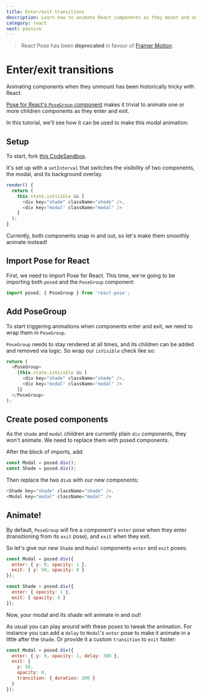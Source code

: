 ```yaml
---
title: Enter/exit transitions
description: Learn how to animate React components as they mount and unmount with Pose for React's PoseGroup component
category: react
next: passive
---
```


> React Pose has been **deprecated** in favour of [Framer Motion](https://framer.com/motion).

# Enter/exit transitions

Animating components when they unmount has been historically tricky with React.

[Pose for React's `PoseGroup` component](/pose/api/posegroup) makes it trivial to animate one or more children components as they enter and exit.

In this tutorial, we'll see how it can be used to make this modal animation:

<CodeSandbox id="lx6k64453l" />

<TOC />

## Setup

To start, fork [this CodeSandbox](https://codesandbox.io/s/842823w17j).

It's set up with a `setInterval` that switches the visibility of two components, the modal, and its background overlay.

```javascript
render() {
  return (
    this.state.isVisible && [
      <div key="shade" className="shade" />,
      <div key="modal" className="modal" />
    ]
  );
}
```

Currently, both components snap in and out, so let's make them smoothly animate instead!

## Import Pose for React

First, we need to import Pose for React. This time, we're going to be importing both `posed` and the `PoseGroup` component:

```javascript
import posed, { PoseGroup } from 'react-pose';
```

## Add PoseGroup

To start triggering animations when components enter and exit, we need to wrap them in `PoseGroup`.

`PoseGroup` needs to stay rendered at all times, and its children can be added and removed via logic. So wrap our `isVisible` check like so:

```javascript
return (
  <PoseGroup>
    {this.state.isVisible && [
      <div key="shade" className="shade" />,
      <div key="modal" className="modal" />
    ]}
  </PoseGroup>
);
```

## Create posed components

As the `shade` and `modal` children are currently plain `div` components, they won't animate. We need to replace them with posed components.

After the block of imports, add:

```javascript
const Modal = posed.div();
const Shade = posed.div();
```

Then replace the two `div`s with our new components:

```javascript
<Shade key="shade" className="shade" />,
<Modal key="modal" className="modal" />
```

## Animate!

By default, `PoseGroup` will fire a component's `enter` pose when they enter (transitioning from its `exit` pose), and `exit` when they exit.

So let's give our new `Shade` and `Modal` components `enter` and `exit` poses:

```javascript
const Modal = posed.div({
  enter: { y: 0, opacity: 1 },
  exit: { y: 50, opacity: 0 }
});

const Shade = posed.div({
  enter: { opacity: 1 },
  exit: { opacity: 0 }
});
```

Now, your modal and its shade will animate in and out!

As usual you can play around with these poses to tweak the animation. For instance you can add a `delay` to `Modal`'s `enter` pose to make it animate in a little after the `Shade`. Or provide it a custom `transition` to `exit` faster:

```javascript
const Modal = posed.div({
  enter: { y: 0, opacity: 1, delay: 300 },
  exit: {
    y: 50,
    opacity: 0,
    transition: { duration: 200 }
  }
});
```
